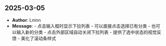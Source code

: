 ## 2025-03-05
- **Author**: Lninn
- **Message**: - 点击输入框时显示下拉列表 - 可以直接点击选择已有分类 - 也可以输入新的分类 - 点击外部区域自动关闭下拉列表 - 提供了选中状态的视觉反馈 - 美化了滚动条样式

